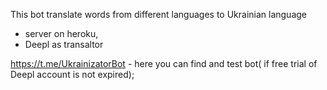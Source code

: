 This bot translate words from different languages to Ukrainian language

- server on heroku, 
- Deepl as transaltor

https://t.me/UkrainizatorBot - here you can find and test bot( if free trial of Deepl account is not expired);

